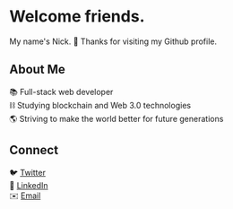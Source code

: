 # Welcome friends.

My name's Nick. 👋
Thanks for visiting my Github profile.

## About Me
📚 Full-stack web developer<br>
⛓️ Studying blockchain and Web 3.0 technologies<br>
🌎 Striving to make the world better for future generations<br>

## Connect
🐦 [Twitter](https://twitter.com/njo_lv)<br>
🏢 [LinkedIn](https://www.linkedin.com/in/nicholas-oliveira-066948219/)<br>
✉️ <a href="mailto:noliveira95@outlook.com? subject=HTML link">Email</a>
